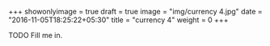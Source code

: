 +++
showonlyimage = true
draft = true
image = "img/currency 4.jpg"
date = "2016-11-05T18:25:22+05:30"
title = "currency 4"
weight = 0
+++

TODO Fill me in.

